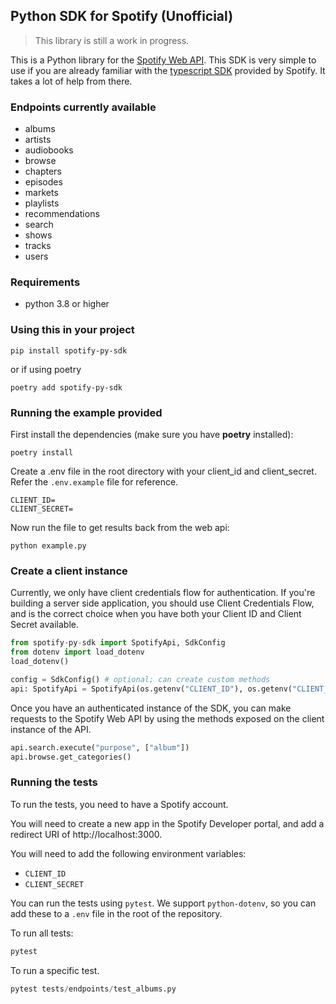 ## Python SDK for Spotify (Unofficial)

> This library is still a work in progress.

This is a Python library for the [Spotify Web API](https://developer.spotify.com/web-api/). This SDK is very simple to use if you are already familiar with the [typescript SDK](https://github.com/spotify/spotify-web-api-ts-sdk) provided by Spotify. It takes a lot of help from there. 

### Endpoints currently available
- albums
- artists
- audiobooks
- browse
- chapters
- episodes
- markets
- playlists
- recommendations
- search
- shows
- tracks
- users

### Requirements

- python 3.8 or higher

### Using this in your project

```commandline
pip install spotify-py-sdk 
```

or if using poetry

```commandline
poetry add spotify-py-sdk 
```

### Running the example provided

First install the dependencies (make sure you have **poetry** installed):

```commandline
poetry install
```

Create a .env file in the root directory with your client_id and client_secret. Refer the `.env.example` file for reference.

```text
CLIENT_ID=
CLIENT_SECRET=
```

Now run the file to get results back from the web api:
```commandline
python example.py
```

### Create a client instance

Currently, we only have client credentials flow for authentication. If you're building a server side application, you should use Client Credentials Flow, and is the correct choice when you have both your Client ID and Client Secret available.

```python
from spotify-py-sdk import SpotifyApi, SdkConfig
from dotenv import load_dotenv
load_dotenv()

config = SdkConfig() # optional; can create custom methods
api: SpotifyApi = SpotifyApi(os.getenv("CLIENT_ID"), os.getenv("CLIENT_SECRET"), config)
```

Once you have an authenticated instance of the SDK, you can make requests to the Spotify Web API by using the methods exposed on the client instance of the API.

```python
api.search.execute("purpose", ["album"])
api.browse.get_categories()
```

### Running the tests

To run the tests, you need to have a Spotify account.

You will need to create a new app in the Spotify Developer portal, and add a redirect URI of http://localhost:3000.

You will need to add the following environment variables:
- `CLIENT_ID`
- `CLIENT_SECRET`

You can run the tests using `pytest`. We support `python-dotenv`, so you can add these to a `.env` file in the root of the repository.

To run all tests:
```python
pytest
```
To run a specific test.
```python
pytest tests/endpoints/test_albums.py
```

        
